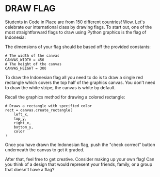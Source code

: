 # DRAW FLAG
Students in Code in Place are from 150 different countries! Wow. Let's celebrate our international class by drawing flags. To start out, one of the most straightforward flags to draw using Python graphics is the flag of Indonesia:


The dimensions of your flag should be based off the provided constants:

    # The width of the canvas
    CANVAS_WIDTH = 450
    # The height of the canvas
    CANVAS_HEIGHT = 300

To draw the Indonesian flag all you need to do is to draw a single red rectangle which covers the top half of the graphics canvas. You don't need to draw the white stripe, the canvas is white by default.



Recall the graphics method for drawing a colored rectangle:

    # Draws a rectangle with specified color
    rect = canvas.create_rectangle(
        left_x, 
        top_y, 
        right_x, 
        bottom_y,
        color
    )

Once you have drawn the Indonesian flag, push the "check correct" button underneath the canvas to get it graded.

After that, feel free to get creative. Consider making up your own flag! Can you think of a design that would represent your friends, family, or a group that doesn't have a flag?